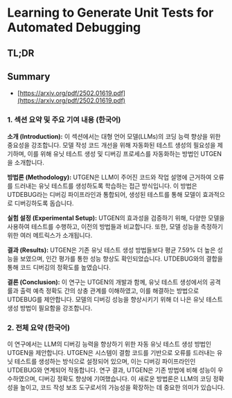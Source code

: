 # Learning to Generate Unit Tests for Automated Debugging
## TL;DR
## Summary
- [https://arxiv.org/pdf/2502.01619.pdf](https://arxiv.org/pdf/2502.01619.pdf)

### 1. 섹션 요약 및 주요 기여 내용 (한국어)

**소개 (Introduction):**
이 섹션에서는 대형 언어 모델(LLMs)의 코딩 능력 향상을 위한 중요성을 강조합니다. 모델 작성 코드 개선을 위해 자동화된 테스트 생성의 필요성을 제기하며, 이를 위해 유닛 테스트 생성 및 디버깅 프로세스를 자동화하는 방법인 UTGEN을 소개합니다.

**방법론 (Methodology):**
UTGEN은 LLM이 주어진 코드와 작업 설명에 근거하여 오류를 드러내는 유닛 테스트를 생성하도록 학습하는 접근 방식입니다. 이 방법은 UTDEBUG라는 디버깅 파이프라인과 통합되어, 생성된 테스트를 통해 모델이 효과적으로 디버깅하도록 돕습니다.

**실험 설정 (Experimental Setup):**
UTGEN의 효과성을 검증하기 위해, 다양한 모델을 사용하여 테스트를 수행하고, 이전의 방법들과 비교합니다. 또한, 모델 성능을 측정하기 위한 여러 메트릭스가 소개됩니다.

**결과 (Results):**
UTGEN은 기존 유닛 테스트 생성 방법들보다 평균 7.59% 더 높은 성능을 보였으며, 인간 평가를 통한 성능 향상도 확인되었습니다. UTDEBUG와의 결합을 통해 코드 디버깅의 정확도를 높였습니다.

**결론 (Conclusion):**
이 연구는 UTGEN의 개발과 함께, 유닛 테스트 생성에서의 공격률과 출력 예측 정확도 간의 상충 관계를 이해하였고, 이를 해결하는 방법으로 UTDEBUG를 제안합니다. 모델의 디버깅 성능을 향상시키기 위해 더 나은 유닛 테스트 생성 방법이 필요함을 강조합니다.

### 2. 전체 요약 (한국어)

이 연구에서는 LLM의 디버깅 능력을 향상하기 위한 자동 유닛 테스트 생성 방법인 UTGEN을 제안합니다. UTGEN은 시스템이 결함 코드를 기반으로 오류를 드러내는 유닛 테스트를 생성하는 방식으로 설정되어 있으며, 이는 디버깅 파이프라인인 UTDEBUG와 연계되어 작동합니다. 연구 결과, UTGEN은 기존 방법에 비해 성능이 우수하였으며, 디버깅 정확도 향상에 기여했습니다. 이 새로운 방법론은 LLM의 코딩 정확성을 높이고, 코드 작성 보조 도구로서의 가능성을 확장하는 데 중요한 의미가 있습니다.